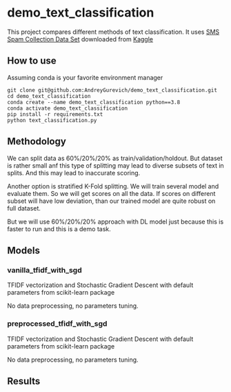 # demo_text_classification
This project compares different methods of text classification. It uses [SMS Spam Collection Data Set](https://archive.ics.uci.edu/ml/datasets/SMS+Spam+Collection) downloaded from [Kaggle](https://www.kaggle.com/uciml/sms-spam-collection-dataset)

## How to use
Assuming conda is your favorite environment manager
```
git clone git@github.com:AndreyGurevich/demo_text_classification.git
cd demo_text_classification
conda create --name demo_text_classification python==3.8
conda activate demo_text_classification
pip install -r requirements.txt
python text_classification.py
```
## Methodology
We can split data as 60%/20%/20% as train/validation/holdout. But dataset is rather small anf this type of splitting may lead to diverse subsets of text in splits. And this may lead to inaccurate scoring.

Another option is stratified K-Fold splitting. We will train several model and evaluate them. So we will get scores on all the data. If scores on different subset will have low deviation, than our trained model are quite robust on full dataset.

But we will use 60%/20%/20% approach with DL model just because this is faster to run and this is a demo task.

## Models
### vanilla_tfidf_with_sgd
TFIDF vectorization and Stochastic Gradient Descent with default parameters from scikit-learn package

No data preprocessing, no parameters tuning.

### preprocessed_tfidf_with_sgd
TFIDF vectorization and Stochastic Gradient Descent with default parameters from scikit-learn package

No data preprocessing, no parameters tuning.

## Results
